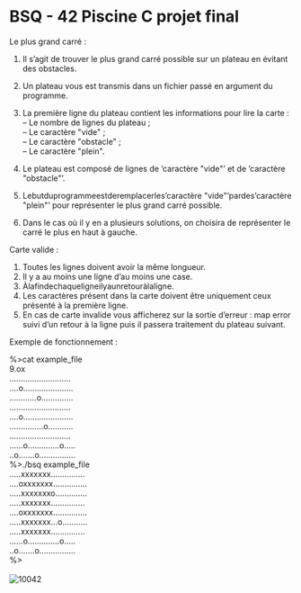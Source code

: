 # BSQ - 42 Piscine C projet final

Le plus grand carré :
  1. Il s’agit de trouver le plus grand carré possible sur un plateau en évitant des obstacles.
  2. Un plateau vous est transmis dans un fichier passé en argument du programme.
  3. La première ligne du plateau contient les informations pour lire la carte :
    – Le nombre de lignes du plateau ;  
    – Le caractère "vide" ;  
    – Le caractère "obstacle" ;  
    – Le caractère "plein".  

  4. Le plateau est composé de lignes de ’caractère "vide"’ et de ’caractère "obstacle"’.
  5. Lebutduprogrammeestderemplacerles’caractère "vide"’pardes’caractère "plein"’ pour représenter le plus grand carré possible.
  6. Dans le cas où il y en a plusieurs solutions, on choisira de représenter le carré le plus en haut à gauche.

Carte valide :
  1. Toutes les lignes doivent avoir la même longueur.
  2. Il y a au moins une ligne d’au moins une case.
  3. Àlafindechaqueligneilyaunretouràlaligne.
  4. Les caractères présent dans la carte doivent être uniquement ceux présenté à la première ligne.
  5. En cas de carte invalide vous afficherez sur la sortie d’erreur : map error suivi d’un retour à la ligne puis il passera traitement du plateau suivant.

Exemple de fonctionnement :

%>cat example_file\
9.ox\
...........................\
....o......................\
............o..............\
...........................\
....o......................\
...............o...........\
...........................\
......o..............o.....\
..o.......o................\
%>./bsq example_file\
.....xxxxxxx...............\
....oxxxxxxx...............\
.....xxxxxxxo..............\
.....xxxxxxx...............\
....oxxxxxxx...............\
.....xxxxxxx...o...........\
.....xxxxxxx...............\
......o..............o.....\
..o.......o................\
%>\
\
![10042](https://user-images.githubusercontent.com/52048966/113505196-96c57a00-953d-11eb-9be8-a3a58cadf38f.png)
